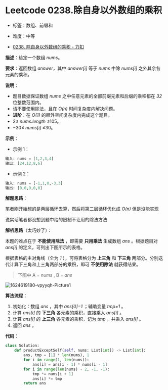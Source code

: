 # Leetcode 0238.除自身以外数组的乘积

- 标签：数组、前缀和
- 难度：中等

- [0238. 除自身以外数组的乘积 - 力扣](https://leetcode.cn/problems/product-of-array-except-self/)

**描述**：给定一个数组 *nums*。

**要求**：返回数组 *answer*，其中 *answer[i]*  等于 *nums* 中除 *nums[i]* 之外其余各元素的乘积。

**说明**：

- 题目数据保证数组 *nums* 之中任意元素的全部前缀元素和后缀的乘积都在 *32* 位整数范围内。
- 请不要使用除法，且在 *O(n)* 时间复杂度内解决问题。
- **进阶**：在 *O(1)* 的额外空间复杂度内完成这个题目。
- 2≤ *nums.length* ≤105。
- −30≤ *nums[i]* ≤30。

**示例**：

- 示例 1：

```python
输入: nums = [1,2,3,4]
输出: [24,12,8,6]
```

- 示例 2：

```python
输入: nums = [-1,1,0,-3,3]
输出: [0,0,9,0,0]
```

**解题思路**：

笔者刚开始想的是两层循环去算，然后将第二层循环优化成 *O(n)* 但是没能实现

说实话笔者都没想到题中给的限制不让用的除法方法

**解析思路**（太巧妙了）：

本题的难点在于 **不能使用除法** ，即需要 **只用乘法** 生成数组 *ans* 。根据题目对 *ans[i]* 的定义，可列出下图所示的表格。

根据表格的主对角线（全为 *1* ），可将表格分为 **上三角** 和 **下三角** 两部分。分别迭代计算下三角和上三角两部分的乘积，即可 **不使用除法** 就获得结果。

> 下图中 A = *nums*  , B = *ans*

![1624619180-vpyyqh-Picture1](https://gitee.com/lu-hua7/picture/raw/master/1624619180-vpyyqh-Picture1.png)

**算法流程**：

1. 初始化：数组 *ans* ，其中 *ans[0]=1* ；辅助变量 *tmp=1* 。
2. 计算 *ans[i]* 的 **下三角** 各元素的乘积，直接乘入 *ans[i]* 。
3. 计算 *ans[i]* 的 **上三角** 各元素的乘积，记为 *tmp* ，并乘入 *ans[i]* 。
4. 返回 *ans* 。

**代码**：

```python
class Solution:
    def productExceptSelf(self, nums: List[int]) -> List[int]:
        ans, tmp = [1] * len(nums), 1
        for i in range(1, len(nums)):
            ans[i] = ans[i - 1] * nums[i - 1]
        for i in range(len(nums) - 2, -1, -1):
            tmp *= nums[i + 1]
            ans[i] *= tmp
        return ans

```

